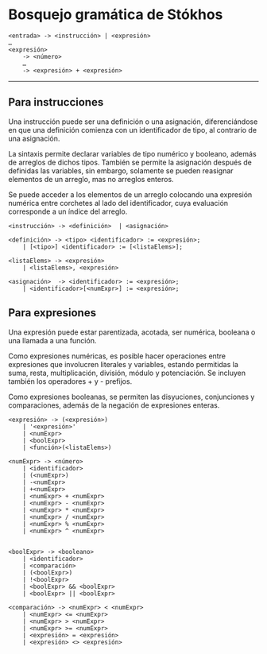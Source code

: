 # Bosquejo gramática de Stókhos

```_
<entrada> -> <instrucción> | <expresión>
…
<expresión>
    -> <número>
    …
    -> <expresión> + <expresión>
```

---

## Para instrucciones

Una instrucción puede ser una definición o una asignación, diferenciándose en que una definición comienza con un identificador de tipo, al contrario de una asignación.

La sintaxis permite declarar variables de tipo numérico y booleano, además de arreglos de dichos tipos. También se permite la asignación después de definidas las variables, sin embargo, solamente se pueden reasignar elementos de un arreglo, mas no arreglos enteros.

Se puede acceder a los elementos de un arreglo colocando una expresión numérica entre corchetes al lado del identificador, cuya evaluación corresponde a un índice del arreglo.

```_
<instrucción> -> <definición>  | <asignación>

<definición> -> <tipo> <identificador> := <expresión>;
    | [<tipo>] <identificador> := [<listaElems>];

<listaElems> -> <expresión>
    | <listaElems>, <expresión>

<asignación>  -> <identificador> := <expresión>;
    | <identificador>[<numExpr>] := <expresión>;
```

## Para expresiones

Una expresión puede estar parentizada, acotada, ser numérica, booleana o una llamada a una función.

Como expresiones numéricas, es posible hacer operaciones entre expresiones que involucren literales y variables, estando permitidas la suma, resta, multiplicación, división, módulo y potenciación. Se incluyen también los operadores + y - prefijos.

Como expresiones booleanas, se permiten las disyuciones, conjunciones y comparaciones, además de la negación de expresiones enteras.

```_
<expresión> -> (<expresión>)
    | '<expresión>'
    | <numExpr>
    | <boolExpr>
    | <función>(<listaElems>)

<numExpr> -> <número>
    | <identificador>
    | (<numExpr>)
    | -<numExpr>
    | +<numExpr>
    | <numExpr> + <numExpr>
    | <numExpr> - <numExpr>
    | <numExpr> * <numExpr>
    | <numExpr> / <numExpr>
    | <numExpr> % <numExpr>
    | <numExpr> ^ <numExpr>


<boolExpr> -> <booleano>
    | <identificador>
    | <comparación>
    | (<boolExpr>)
    | !<boolExpr>
    | <boolExpr> && <boolExpr>
    | <boolExpr> || <boolExpr>

<comparación> -> <numExpr> < <numExpr>
    | <numExpr> <= <numExpr>
    | <numExpr> > <numExpr>
    | <numExpr> >= <numExpr>
    | <expresión> = <expresión>
    | <expresión> <> <expresión>
```
